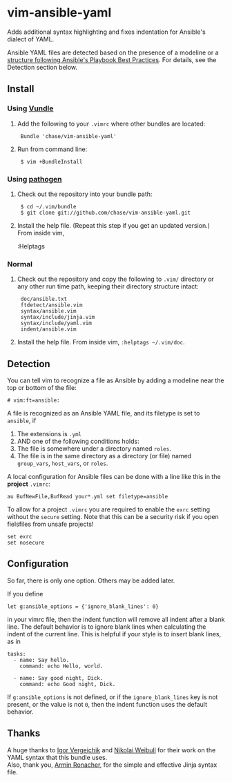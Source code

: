 # vim-ansible-yaml

Adds additional syntax highlighting and fixes indentation for Ansible's dialect of YAML.

Ansible YAML files are detected based on the presence of a modeline or a
[structure following Ansible's Playbook Best Practices](http://www.ansibleworks.com/docs/playbooks_best_practices.html#directory-layout).
For details, see the Detection section below.

## Install

### Using [Vundle](https://github.com/gmarik/vundle)

1. Add the following to your `.vimrc` where other bundles are located:
       
		Bundle 'chase/vim-ansible-yaml'

2. Run from command line:

		$ vim +BundleInstall

### Using [pathogen](https://github.com/tpope/vim-pathogen)

1. Check out the repository into your bundle path:

        $ cd ~/.vim/bundle
        $ git clone git://github.com/chase/vim-ansible-yaml.git

2. Install the help file. (Repeat this step if you get an updated version.) From inside vim,

	:Helptags

### Normal

1. Check out the repository and copy the following to `.vim/` directory or any
   other run time path, keeping their directory structure intact:

		doc/ansible.txt
		ftdetect/ansible.vim
		syntax/ansible.vim
		syntax/include/jinja.vim
		syntax/include/yaml.vim
		indent/ansible.vim

2. Install the help file.  From inside vim,  `:helptags ~/.vim/doc`.

## Detection

You can tell vim to recognize a file as Ansible by adding a modeline near the top or bottom of the file:
```
# vim:ft=ansible:
```

A file is recognized as an Ansible YAML file, and its filetype is set to `ansible`, if

1. The extensions is `.yml`
2. AND one of the following conditions holds:
  1. The file is somewhere under a directory named `roles`.
  2. The file is in the same directory as a directory (or file) named `group_vars`, `host_vars`, or `roles`.

A local configuration for Ansible files can be done with a line like this in the **project** `.vimrc`:
```
au BufNewFile,BufRead your*.yml set filetype=ansible
```
To allow for a project `.vimrc` you are required to enable the `exrc` setting without the `secure` setting. Note that this can be a security risk if you open fielsfiles from unsafe projects!
```
set exrc
set nosecure
```

## Configuration

So far, there is only one option. Others may be added later.

If you define

    let g:ansible_options = {'ignore_blank_lines': 0}

in your vimrc file, then the indent function will remove all indent after a blank line. The default behavior is to ignore blank lines when calculating the indent of the current line. This is helpful if your style is to insert blank lines, as in

```
tasks:
  - name: Say hello.
    command: echo Hello, world.

  - name: Say good night, Dick.
    command: echo Good night, Dick.
```

If `g:ansible_options` is not defined, or if the `ignore_blank_lines` key is not present, or the value is not `0`, then the indent function uses the default behavior.

## Thanks
A huge thanks to [Igor Vergeichik](mailto:iverg@mail.ru) and [Nikolai Weibull](https://github.com/now) for their work on the YAML syntax that this bundle uses.  
Also, thank you, [Armin Ronacher](https://github.com/mitsuhiko), for the
simple and effective Jinja syntax file.
